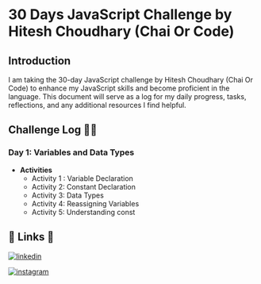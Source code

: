 # 30 Days JavaScript Challenge by Hitesh Choudhary (Chai Or Code)

## Introduction

I am taking the 30-day JavaScript challenge by Hitesh Choudhary (Chai Or Code) to enhance my JavaScript skills and become proficient in the language. This document will serve as a log for my daily progress, tasks, reflections, and any additional resources I find helpful.

## Challenge Log 🚀🚀

###  Day 1: Variables and Data Types
* **Activities**
   * Activity 1 : Variable Declaration
   * Activity 2: Constant Declaration
   * Activity 3: Data Types
   * Activity 4: Reassigning Variables
   * Activity 5: Understanding const





## 🔗 Links 🔗

[![linkedin](https://img.shields.io/badge/linkedin-0A66C2?style=for-the-badge&logo=linkedin&logoColor=white)](https://www.linkedin.com/in/jayrajsinhzala/)

[![instagram](https://img.shields.io/badge/instagram-fa7e1e?style=for-the-badge&logo=instagram&logoColor=white)](https://www.instagram.com/the_jayubha_zala/)

